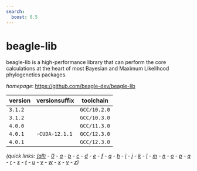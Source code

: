 ```yaml
---
search:
  boost: 0.5
---
```

# beagle-lib

beagle-lib is a high-performance library that can perform the core calculations at the heart of most  Bayesian and Maximum Likelihood phylogenetics packages.

*homepage*: <https://github.com/beagle-dev/beagle-lib>

version | versionsuffix | toolchain
--------|---------------|----------
``3.1.2`` |  | ``GCC/10.2.0``
``3.1.2`` |  | ``GCC/10.3.0``
``4.0.0`` |  | ``GCC/11.3.0``
``4.0.1`` | ``-CUDA-12.1.1`` | ``GCC/12.3.0``
``4.0.1`` |  | ``GCC/12.3.0``


*(quick links: [(all)](../index.md) - [0](../0/index.md) - [a](../a/index.md) - [b](../b/index.md) - [c](../c/index.md) - [d](../d/index.md) - [e](../e/index.md) - [f](../f/index.md) - [g](../g/index.md) - [h](../h/index.md) - [i](../i/index.md) - [j](../j/index.md) - [k](../k/index.md) - [l](../l/index.md) - [m](../m/index.md) - [n](../n/index.md) - [o](../o/index.md) - [p](../p/index.md) - [q](../q/index.md) - [r](../r/index.md) - [s](../s/index.md) - [t](../t/index.md) - [u](../u/index.md) - [v](../v/index.md) - [w](../w/index.md) - [x](../x/index.md) - [y](../y/index.md) - [z](../z/index.md))*

